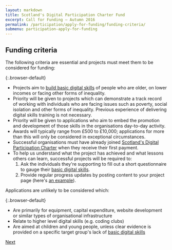 ```yaml
---
layout: markdown
title: Scotland's Digital Participation Charter Fund
excerpt: Call for Funding – Autumn 2016
permalink: /participation/apply-for-funding/funding-criteria/
submenu: participation-apply-for-funding
---
```


## Funding criteria

The following criteria are essential and projects must meet them to be considered for funding:

{:.browser-default}
* Projects aim to [build basic digital skills](/participation/basic-digital-skills/) of people who are older, on lower incomes or facing other forms of inequality.
* Priority will be given to projects which can demonstrate a track record of working with individuals who are facing issues such as poverty, social isolation and other forms of inequality. Previous experience of delivering digital skills training is not necessary.
* Priority will be given to applications who aim to embed the promotion and development of those skills in the organisations day-to-day activity.
* Awards will typically range from £500 to £10,000; applications for more than this will only be considered in exceptional circumstances.
* Successful organisations must have already joined [Scotland&#39;s Digital Participation Charter](http://charter.scvo.org.uk) when they receive their first payment.
* To help us understand what the project has achieved and what lessons others can learn, successful projects will be required to:
  1. Ask the individuals they&#39;re supporting to fill out a short questionnaire to gauge their [basic digital skills](/participation/basic-digital-skills/).
  2. Provide regular progress updates by posting content to your project page (here&#39;s [an example](/participation/projects/comas/)).

Applications are unlikely to be considered which:

{:.browser-default}
* Are primarily for equipment, capital expenditure, website development or similar types of organisational infrastructure
* Relate to higher level digital skills (e.g. coding clubs)
* Are aimed at children and young people, unless clear evidence is provided on a specific target group&#39;s lack of [basic digital skills](/participation/basic-digital-skills/)

<div class="section headingless">
    <a href="/participation/apply-for-funding/faq/" class="btn right">
        <i class="fa fa-pull-right fa-chevron-right"></i>
        Next
    </a>
</div>